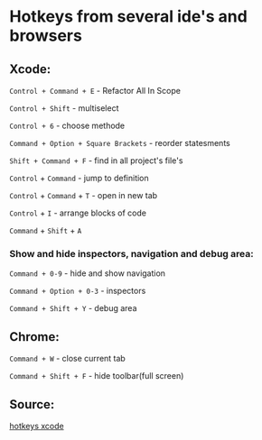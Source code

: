 # Hotkeys from several ide's and browsers

## Xcode:

``Control + Command + E`` - Refactor All In Scope

``Control + Shift`` - multiselect

``Control + 6`` - choose methode

``Command + Option + Square Brackets`` - reorder statesments

``Shift + Command + F`` - find in all project's file's

``Control`` + ``Command`` - jump to definition

``Control`` + ``Command`` + ``T`` - open in new tab

``Control`` + ``I`` - arrange blocks of code

``Command`` + ``Shift`` + ``A``

### Show and hide inspectors, navigation and debug area:
``Command + 0-9`` - hide and show navigation

``Command + Option + 0-3`` - inspectors

``Command + Shift + Y`` - debug area

## Chrome:

``Command + W`` - close current tab

``Command + Shift + F`` - hide toolbar(full screen)

## Source:
[hotkeys xcode](https://betterprogramming.pub/13-xcode-shortcuts-to-boost-your-productivity-329c90512309)
